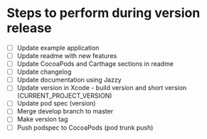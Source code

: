 # Steps to perform during version release

- [ ] Update example application
- [ ] Update readme with new features
- [ ] Update CocoaPods and Carthage sections in readme
- [ ] Update changelog
- [ ] Update documentation using Jazzy
- [ ] Update version in Xcode - build version and short version (CURRENT_PROJECT_VERSION)
- [ ] Update pod spec (version)
- [ ] Merge develop branch to master
- [ ] Make version tag
- [ ] Push podspec to CocoaPods (pod trunk push)
